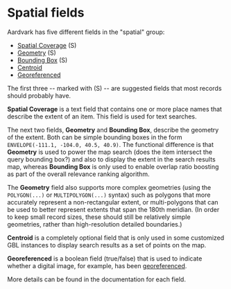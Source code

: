# Spatial fields

Aardvark has five different fields in the "spatial" group:

- [Spatial Coverage](ogm-aardvark/spatial-coverage.md) (S)
- [Geometry](ogm-aardvark/geometry.md) (S)
- [Bounding Box](ogm-aardvark/bounding-box.md) (S)
- [Centroid](ogm-aardvark/centroid.md)
- [Georeferenced](ogm-aardvark/georeferenced.md)

The first three -- marked with (S) -- are suggested fields that most records should probably have.

**Spatial Coverage** is a text field that contains one or more place names that describe the extent of an item.  This field is used for text searches.

The next two fields, **Geometry** and **Bounding Box**, describe the geometry of the extent.  Both can be simple bounding boxes in the form `ENVELOPE(-111.1, -104.0, 40.5, 40.9)`.  The functional difference is that **Geometry** is used to power the map search (does the item intersect the query bounding box?) and also to display the extent in the search results map, whereas **Bounding Box** is only used to enable overlap ratio boosting as part of the overall relevance ranking algorithm.

The **Geometry** field also supports more complex geometries (using the `POLYGON(...)` or `MULTIPOLYGON(...)` syntax) such as polygons that more accurately represent a non-rectangular extent, or multi-polygons that can be used to better represent extents that span the 180th meridian.  (In order to keep small record sizes, these should still be relatively simple geometries, rather than high-resolution detailed boundaries.)

**Centroid** is a completely optional field that is only used in some customized GBL instances to display search results as a set of points on the map.

**Georeferenced** is a boolean field (true/false) that is used to indicate whether a digital image, for example, has been [georeferenced](https://gistbok.ucgis.org/bok-topics/georeferencing-and-georectification).

More details can be found in the documentation for each field.
